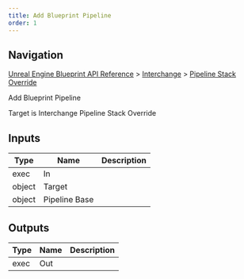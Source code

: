 ```yaml
---
title: Add Blueprint Pipeline
order: 1
---
```

## Navigation

[Unreal Engine Blueprint API Reference](https://dev.epicgames.com/documentation/en-us/unreal-engine/BlueprintAPI) > [Interchange](https://dev.epicgames.com/documentation/en-us/unreal-engine/BlueprintAPI/Interchange) > [Pipeline Stack Override](https://dev.epicgames.com/documentation/en-us/unreal-engine/BlueprintAPI/Interchange/PipelineStackOverride)

Add Blueprint Pipeline

Target is Interchange Pipeline Stack Override

## Inputs

| Type | Name | Description |
| --- | --- | --- |
| exec | In |  |
| object | Target |  |
| object | Pipeline Base |  |

## Outputs

| Type | Name | Description |
| --- | --- | --- |
| exec | Out |  |
